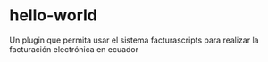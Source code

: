 # hello-world
Un plugin que permita usar el sistema facturascripts para realizar la facturación electrónica en ecuador
